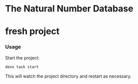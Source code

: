 # The Natural Number Database

# fresh project

### Usage

Start the project:

```
deno task start
```

This will watch the project directory and restart as necessary.
